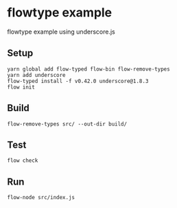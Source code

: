 # flowtype example

flowtype example using underscore.js

## Setup

```
yarn global add flow-typed flow-bin flow-remove-types
yarn add underscore
flow-typed install -f v0.42.0 underscore@1.8.3
flow init
```

## Build

```
flow-remove-types src/ --out-dir build/
```

## Test

```
flow check
```

## Run

```
flow-node src/index.js
```
